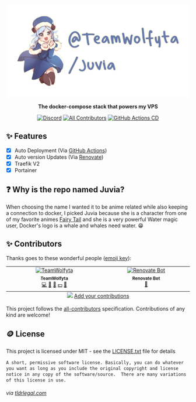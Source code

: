 <div align="center">
  <a href="https://teamwolfyta.xyz">
    <img src="./media/banner.png" alt="@TeamWolfyta/Juvia" width="546"/>
  </a>
  <p>
    <b>The docker-compose stack that powers my VPS</b>
  </p>

  [![Discord](https://img.shields.io/discord/645356291748921377?color=5865F2&logo=discord&logoColor=white)](https://discord.gg/eYkJdhTvvG) <!-- ALL-CONTRIBUTORS-   BADGE:START - Do not remove or modify this section --> [![All Contributors](https://img.shields.io/badge/all_contributors-2-orange.svg)](#-contributors) <!-- ALL-        CONTRIBUTORS-BADGE:END -->
  [![GitHub Actions CD](https://github.com/teamwolfyta/juvia/workflows/CD/badge.svg)](https://github.com/teamwolfyta/juvia/actions)

</div>

## ✨ Features

- [x] Auto Deployment (Via [GitHub Actions](https://github.com/features/actions))
- [x] Auto version Updates (Via [Renovate](https://renovatebot.com))
- [x] Traefik V2
- [x] Portainer

## ❓ Why is the repo named Juvia?

When choosing the name I wanted it to be anime related while also keeping a connection to docker, I picked Juvia because she is a character from one of my favorite animes [Fairy Tail](https://myanimelist.net/anime/35972/Fairy_Tail__Final_Series) and she is a very powerful Water magic user, Docker's logo is a whale and whales need water. 😁

## ✨ Contributors

Thanks goes to these wonderful people ([emoji key](https://allcontributors.org/docs/en/emoji-key)):

<!-- ALL-CONTRIBUTORS-LIST:START - Do not remove or modify this section -->
<!-- prettier-ignore-start -->
<!-- markdownlint-disable -->
<table>
  <tbody>
    <tr>
      <td align="center" valign="top" width="14.28%"><a href="https://teamwolfyta.xyz/"><img src="https://avatars.githubusercontent.com/u/37040673?v=4?s=100" width="100px;" alt="TeamWolfyta"/><br /><sub><b>TeamWolfyta</b></sub></a><br /><a href="https://github.com/TeamWolfyta/@teamwolfyta/juvia/commits?author=TeamWolfyta" title="Code">💻</a> <a href="#design-TeamWolfyta" title="Design">🎨</a> <a href="https://github.com/TeamWolfyta/@teamwolfyta/juvia/commits?author=TeamWolfyta" title="Documentation">📖</a> <a href="#financial-TeamWolfyta" title="Financial">💵</a> <a href="#maintenance-TeamWolfyta" title="Maintenance">🚧</a></td>
      <td align="center" valign="top" width="14.28%"><a href="https://renovatebot.com/"><img src="https://avatars.githubusercontent.com/u/38656520?v=4?s=100" width="100px;" alt="Renovate Bot"/><br /><sub><b>Renovate Bot</b></sub></a><br /><a href="#tool-renovatebot" title="Tools">🔧</a></td>
    </tr>
  </tbody>
  <tfoot>
    <tr>
      <td align="center" size="13px" colspan="7">
        <img src="https://raw.githubusercontent.com/all-contributors/all-contributors-cli/1b8533af435da9854653492b1327a23a4dbd0a10/assets/logo-small.svg">
          <a href="https://all-contributors.js.org/docs/en/bot/usage">Add your contributions</a>
        </img>
      </td>
    </tr>
  </tfoot>
</table>

<!-- markdownlint-restore -->
<!-- prettier-ignore-end -->

<!-- ALL-CONTRIBUTORS-LIST:END -->

This project follows the [all-contributors](https://github.com/all-contributors/all-contributors) specification. Contributions of any kind are welcome!

## 🪙 License

This project is licensed under MIT - see the [LICENSE.txt](./LICENSE.txt) file for details

```
A short, permissive software license. Basically, you can do whatever you want as long as you include the original copyright and license notice in any copy of the software/source.  There are many variations of this license in use.
```
###### via [tldrlegal.com](https://www.tldrlegal.com/license/mit-license)

